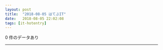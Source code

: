 ```yaml
---
layout: post
title:  "2018-08-05 はてぶIT"
date:   2018-08-05 22:02:08
tags: [it-hotentry]
---
```

0 件のデータあり

<hr>
